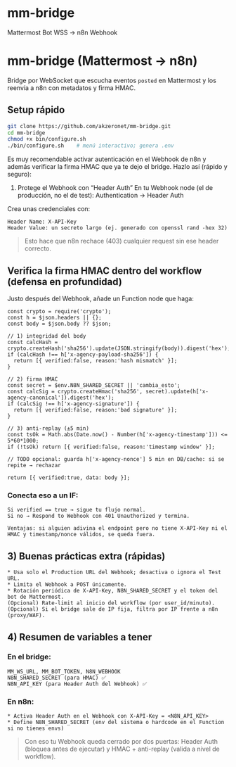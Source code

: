 # mm-bridge
Mattermost Bot WSS ->  n8n Webhook

# mm-bridge (Mattermost → n8n)

Bridge por WebSocket que escucha eventos `posted` en Mattermost y los reenvía a n8n con metadatos y firma HMAC.

## Setup rápido
```bash
git clone https://github.com/akzeronet/mm-bridge.git
cd mm-bridge
chmod +x bin/configure.sh
./bin/configure.sh    # menú interactivo; genera .env
```
Es muy recomendable activar autenticación en el Webhook de n8n y además verificar la firma HMAC que ya te dejo el bridge. Hazlo así (rápido y seguro):

1) Protege el Webhook con “Header Auth”
En tu Webhook node (el de producción, no el de test):
Authentication → Header Auth

Crea unas credenciales con:
```
Header Name: X-API-Key
Header Value: un secreto largo (ej. generado con openssl rand -hex 32)
```

> Esto hace que n8n rechace (403) cualquier request sin ese header correcto.

## Verifica la firma HMAC dentro del workflow (defensa en profundidad)
Justo después del Webhook, añade un Function node que haga:

```
const crypto = require('crypto');
const h = $json.headers || {};
const body = $json.body ?? $json;

// 1) integridad del body
const calcHash = crypto.createHash('sha256').update(JSON.stringify(body)).digest('hex');
if (calcHash !== h['x-agency-payload-sha256']) {
  return [{ verified:false, reason:'hash mismatch' }];
}

// 2) firma HMAC
const secret = $env.N8N_SHARED_SECRET || 'cambia_esto';
const calcSig = crypto.createHmac('sha256', secret).update(h['x-agency-canonical']).digest('hex');
if (calcSig !== h['x-agency-signature']) {
  return [{ verified:false, reason:'bad signature' }];
}

// 3) anti-replay (±5 min)
const tsOk = Math.abs(Date.now() - Number(h['x-agency-timestamp'])) <= 5*60*1000;
if (!tsOk) return [{ verified:false, reason:'timestamp window' }];

// TODO opcional: guarda h['x-agency-nonce'] 5 min en DB/cache: si se repite → rechazar

return [{ verified:true, data: body }];
```

### Conecta eso a un IF:
```
Si verified == true → sigue tu flujo normal.
Si no → Respond to Webhook con 401 Unauthorized y termina.

Ventajas: si alguien adivina el endpoint pero no tiene X-API-Key ni el HMAC y timestamp/nonce válidos, se queda fuera.
```
## 3) Buenas prácticas extra (rápidas)
```
* Usa solo el Production URL del Webhook; desactiva o ignora el Test URL.
* Limita el Webhook a POST únicamente.
* Rotación periódica de X-API-Key, N8N_SHARED_SECRET y el token del bot de Mattermost.
(Opcional) Rate-limit al inicio del workflow (por user_id/minuto).
(Opcional) Si el bridge sale de IP fija, filtra por IP frente a n8n (proxy/WAF).
```

## 4) Resumen de variables a tener
### En el bridge:
```
MM_WS_URL, MM_BOT_TOKEN, N8N_WEBHOOK
N8N_SHARED_SECRET (para HMAC) ✅
N8N_API_KEY (para Header Auth del Webhook) ✅
```
### En n8n:
```
* Activa Header Auth en el Webhook con X-API-Key = <N8N_API_KEY>
* Define N8N_SHARED_SECRET (env del sistema o hardcode en el Function si no tienes envs)
```
> Con eso tu Webhook queda cerrado por dos puertas: Header Auth (bloquea antes de ejecutar) y HMAC + anti-replay (valida a nivel de workflow).
